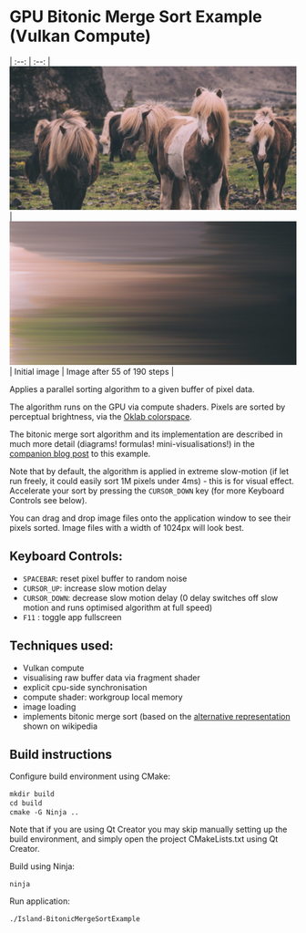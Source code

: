 # GPU Bitonic Merge Sort Example (Vulkan Compute)

| :--: | :--: |
![screenshot](resources/images/jonatan-pie-GQIGk5L1Ppk-unsplash.jpg) | ![screenshot](screenshot.jpg)
| Initial image | Image after 55 of 190 steps |

Applies a parallel sorting algorithm to a given buffer of pixel data. 

The algorithm runs on the GPU via compute shaders. Pixels are sorted by perceptual brightness, via the [Oklab colorspace](https://bottosson.github.io/posts/oklab/). 

The bitonic merge sort algorithm and its implementation are described in much more detail (diagrams! formulas! mini-visualisations!) in the [companion blog post](https://poniesandlight.co.uk/reflect/bitonic_merge_sort/) to this example.

Note that by default, the algorithm is applied in extreme slow-motion (if let run freely, it could easily sort 1M pixels under 4ms) - this is for visual effect. Accelerate your sort by pressing the `CURSOR_DOWN` key (for more Keyboard Controls see below).

You can drag and drop image files onto the application window to see their pixels sorted. Image files with a width of 1024px will look best.

## Keyboard Controls:

* `SPACEBAR`: reset pixel buffer to random noise
* `CURSOR_UP`: increase slow motion delay
* `CURSOR_DOWN`: decrease slow motion delay (0 delay switches off slow motion and runs optimised algorithm at full speed)
* `F11` : toggle app fullscreen

## Techniques used: 

* Vulkan compute
* visualising raw buffer data via fragment shader
* explicit cpu-side synchronisation
* compute shader: workgroup local memory 
* image loading
* implements bitonic merge sort (based on the [alternative representation](https://en.m.wikipedia.org/wiki/Bitonic_sorter#Alternative_representation) shown on wikipedia

## Build instructions

Configure build environment using CMake: 

    mkdir build 
    cd build
    cmake -G Ninja ..

Note that if you are using Qt Creator you may skip manually setting up the build environment, and simply open the project CMakeLists.txt using Qt Creator.

Build using Ninja:

    ninja

Run application: 

    ./Island-BitonicMergeSortExample


